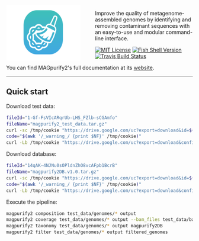 <img src="https://raw.githubusercontent.com/apcamargo/magpurify2/master/website/.vuepress/public/logo_without_type.svg?token=AFPA2JEOQW3DH6XWN62XPGC6YH3HQ" align="left" width="200" height="150px"/>
<img align="left" width="0" height="150px" hspace="20"/>

Improve the quality of metagenome-assembled genomes by identifying and removing contaminant sequences with an easy-to-use and modular command-line interface.

[![MIT License](https://img.shields.io/badge/license-MIT-007EC7.svg?style=flat-square)](/LICENSE) [![Fish Shell Version](https://img.shields.io/badge/fish-≥v2.2.0-007EC7.svg?style=flat-square)](http://fishshell.com) [![Travis Build Status](http://img.shields.io/travis/oh-my-fish/oh-my-fish.svg?style=flat-square)](https://travis-ci.org/oh-my-fish/oh-my-fish)

You can find MAGpurify2's full documentation at its [website](https://apcamargo.github.io/magpurify2/).

---

## Quick start


Download test data:

```bash
fileId="1-Gf-FsVIcARqrUb-LHS_FZlb-sCGAmfo"
fileName="magpurify2_test_data.tar.gz"
curl -sc /tmp/cookie "https://drive.google.com/uc?export=download&id=${fileId}" > /dev/null
code="$(awk '/_warning_/ {print $NF}' /tmp/cookie)"
curl -Lb /tmp/cookie "https://drive.google.com/uc?export=download&confirm=${code}&id=${fileId}" -o ${fileName}
```

Download database:

```bash
fileId="14qAK-4NJNu0sOPldnZhO8vcAFpb1BcrB"
fileName="magpurify2DB.v1.0.tar.gz"
curl -sc /tmp/cookie "https://drive.google.com/uc?export=download&id=${fileId}" > /dev/null
code="$(awk '/_warning_/ {print $NF}' /tmp/cookie)"
curl -Lb /tmp/cookie "https://drive.google.com/uc?export=download&confirm=${code}&id=${fileId}" -o ${fileName}
```

Execute the pipeline:

```bash
magpurify2 composition test_data/genomes/* output
magpurify2 coverage test_data/genomes/* output --bam_files test_data/bam_files/*
magpurify2 taxonomy test_data/genomes/* output magpurify2DB
magpurify2 filter test_data/genomes/* output filtered_genomes
```
